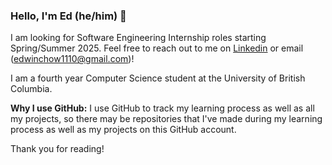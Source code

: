 ### Hello, I'm Ed (he/him) 👋

I am looking for Software Engineering Internship roles starting Spring/Summer 2025. Feel free to reach out to me on [Linkedin](https://www.linkedin.com/in/edwin-chow-a45754176/) or email (edwinchow1110@gmail.com)!

I am a fourth year Computer Science student at the University of British Columbia.

**Why I use GitHub:**
I use GitHub to track my learning process as well as all my projects, so there may be repositories that I've made during my learning process as well as my projects on this GitHub account. 

Thank you for reading!
<!---
ed423/ed423 is a ✨ special ✨ repository because its `README.md` (this file) appears on your GitHub profile.
You can click the Preview link to take a look at your changes.
--->
